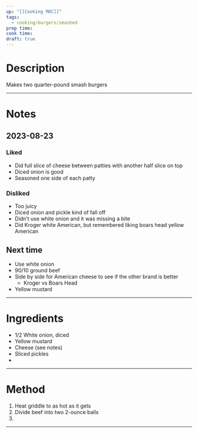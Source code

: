 ```yaml
---
up: "[[Cooking MOC]]"
tags:
  - cooking/burgers/smashed
prep time: 
cook time: 
draft: true
---
```

# Description
Makes two quarter-pound smash burgers

---
# Notes
## 2023-08-23
### Liked
* Did full slice of cheese between patties with another half slice on top
*  Diced onion is good
* Seasoned one side of each patty 
### Disliked
* Too juicy
* Diced onion and pickle kind of fall off
* Didn’t use white onion and it was missing a bite
* Did Kroger white American, but remembered liking boars head yellow American 
## Next time
* Use white onion
* 90/10 ground beef
* Side by side for American cheese to see if the other brand is better
	* Kroger vs Boars Head
* Yellow mustard
---
# Ingredients
* 1/2 White onion, diced
* Yellow mustard
* Cheese (see notes)
* Sliced pickles
* 
---
# Method
1. Heat griddle to as hot as it gets
2. Divide beef into two 2-ounce balls
3. 

---